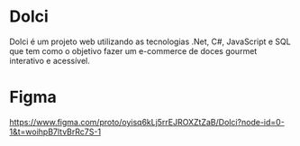 # Dolci
Dolci é um projeto web utilizando as tecnologias .Net, C#, JavaScript e SQL que tem como o objetivo fazer um e-commerce de doces gourmet interativo e acessível.

# Figma
https://www.figma.com/proto/oyisq6kLj5rrEJROXZtZaB/Dolci?node-id=0-1&t=woihpB7ltvBrRc7S-1
